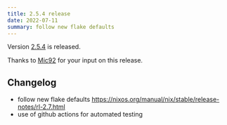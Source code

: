 ```yaml
---
title: 2.5.4 release
date: 2022-07-11
summary: follow new flake defaults
---
```


Version [2.5.4](https://github.com/terranix/terranix/releases/tag/2.5.4)
is released.

Thanks to
[Mic92](https://github.com/Mic92)
for your input on this release.

## Changelog

- follow new flake defaults https://nixos.org/manual/nix/stable/release-notes/rl-2.7.html
- use of github actions for automated testing

